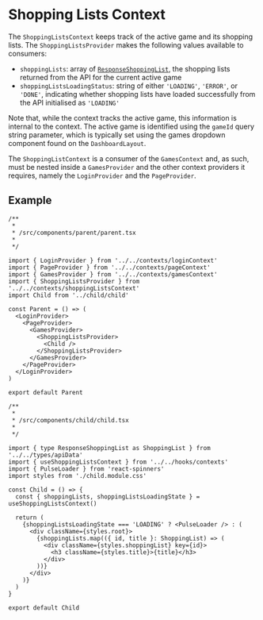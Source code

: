 # Shopping Lists Context

The `ShoppingListsContext` keeps track of the active game and its shopping lists. The `ShoppingListsProvider` makes the following values available to consumers:

- `shoppingLists`: array of [`ResponseShoppingList`](/src/types/apiData.d.ts), the shopping lists returned from the API for the current active game
- `shoppingListsLoadingStatus`: string of either `'LOADING'`, `'ERROR'`, or `'DONE'`, indicating whether shopping lists have loaded successfully from the API initialised as `'LOADING'`

Note that, while the context tracks the active game, this information is internal to the context. The active game is identified using the `gameId` query string parameter, which is typically set using the games dropdown component found on the `DashboardLayout`.

The `ShoppingListContext` is a consumer of the `GamesContext` and, as such, must be nested inside a `GamesProvider` and the other context providers it requires, namely the `LoginProvider` and the `PageProvider`.

## Example

```tsx
/**
 *
 * /src/components/parent/parent.tsx
 *
 */

import { LoginProvider } from '../../contexts/loginContext'
import { PageProvider } from '../../contexts/pageContext'
import { GamesProvider } from '../../contexts/gamesContext'
import { ShoppingListsProvider } from '../../contexts/shoppingListsContext'
import Child from '../child/child'

const Parent = () => (
  <LoginProvider>
    <PageProvider>
      <GamesProvider>
        <ShoppingListsProvider>
          <Child />
        </ShoppingListsProvider>
      </GamesProvider>
    </PageProvider>
  </LoginProvider>
)

export default Parent

/**
 *
 * /src/components/child/child.tsx
 *
 */

import { type ResponseShoppingList as ShoppingList } from '../../types/apiData'
import { useShoppingListsContext } from '../../hooks/contexts'
import { PulseLoader } from 'react-spinners'
import styles from './child.module.css'

const Child = () => {
  const { shoppingLists, shoppingListsLoadingState } = useShoppingListsContext()

  return (
    {shoppingListsLoadingState === 'LOADING' ? <PulseLoader /> : (
      <div className={styles.root}>
        {shoppingLists.map(({ id, title }: ShoppingList) => (
          <div className={styles.shoppingList} key={id}>
            <h3 className={styles.title}>{title}</h3>
          </div>
        ))}
      </div>
    )}
  )
}

export default Child
```

